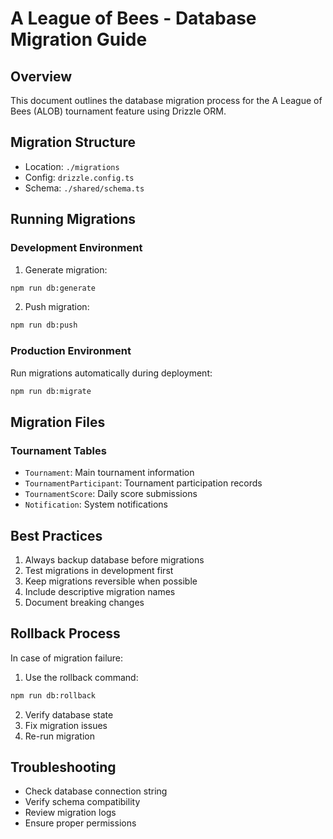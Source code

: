 
# A League of Bees - Database Migration Guide

## Overview
This document outlines the database migration process for the A League of Bees (ALOB) tournament feature using Drizzle ORM.

## Migration Structure
- Location: `./migrations`
- Config: `drizzle.config.ts`
- Schema: `./shared/schema.ts`

## Running Migrations

### Development Environment
1. Generate migration:
```bash
npm run db:generate
```

2. Push migration:
```bash
npm run db:push
```

### Production Environment
Run migrations automatically during deployment:
```bash
npm run db:migrate
```

## Migration Files

### Tournament Tables
- `Tournament`: Main tournament information
- `TournamentParticipant`: Tournament participation records
- `TournamentScore`: Daily score submissions
- `Notification`: System notifications

## Best Practices
1. Always backup database before migrations
2. Test migrations in development first
3. Keep migrations reversible when possible
4. Include descriptive migration names
5. Document breaking changes

## Rollback Process
In case of migration failure:
1. Use the rollback command:
```bash
npm run db:rollback
```
2. Verify database state
3. Fix migration issues
4. Re-run migration

## Troubleshooting
- Check database connection string
- Verify schema compatibility
- Review migration logs
- Ensure proper permissions
